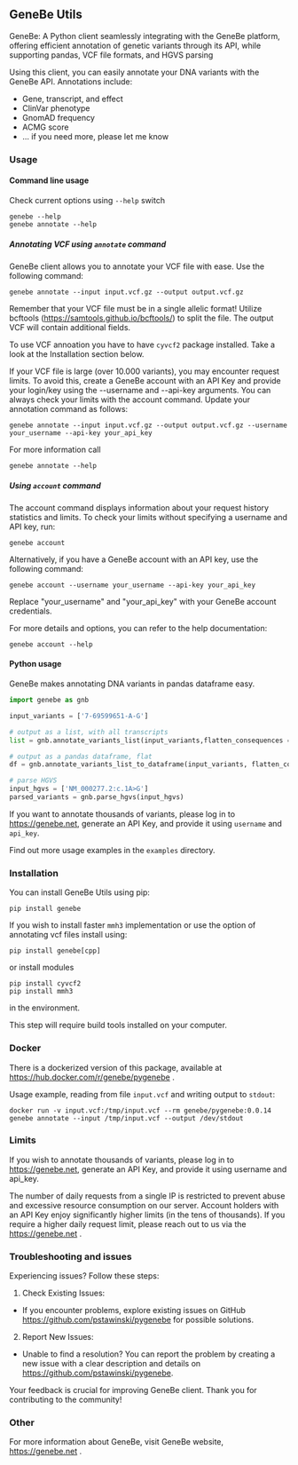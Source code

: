 ## GeneBe Utils
GeneBe: A Python client seamlessly integrating with the GeneBe platform, offering efficient annotation of genetic variants through its API, while supporting pandas, VCF file formats, and HGVS parsing

Using this client, you can easily annotate your DNA variants with the GeneBe API. Annotations include:
* Gene, transcript, and effect
* ClinVar phenotype
* GnomAD frequency
* ACMG score
* ... if you need more, please let me know

### Usage

#### Command line usage

Check current options using `--help` switch

```
genebe --help
genebe annotate --help
```


##### Annotating VCF using `annotate` command
GeneBe client allows you to annotate your VCF file with ease. Use the following command:

```
genebe annotate --input input.vcf.gz --output output.vcf.gz
```

Remember that your VCF file must be in a single allelic format! Utilize bcftools (https://samtools.github.io/bcftools/) to split the file. The output VCF will contain additional fields.

To use VCF annoation you have to have `cyvcf2` package installed. Take a look at the Installation section below.

If your VCF file is large (over 10.000 variants), you may encounter request limits. To avoid this, create a GeneBe account with an API Key and provide your login/key using the --username and --api-key arguments. You can always check your limits with the account command. Update your annotation command as follows:

```
genebe annotate --input input.vcf.gz --output output.vcf.gz --username your_username --api-key your_api_key
```

For more information call

```
genebe annotate --help
```

##### Using `account` command

The account command displays information about your request history statistics and limits. To check your limits without specifying a username and API key, run:

```
genebe account
```

Alternatively, if you have a GeneBe account with an API key, use the following command:

```
genebe account --username your_username --api-key your_api_key
```

Replace "your_username" and "your_api_key" with your GeneBe account credentials.

For more details and options, you can refer to the help documentation:

```
genebe account --help
```



#### Python usage

GeneBe makes annotating DNA variants in pandas dataframe easy.

```python
import genebe as gnb

input_variants = ['7-69599651-A-G']

# output as a list, with all transcripts
list = gnb.annotate_variants_list(input_variants,flatten_consequences = False)

# output as a pandas dataframe, flat
df = gnb.annotate_variants_list_to_dataframe(input_variants, flatten_consequences=True)

# parse HGVS
input_hgvs = ['NM_000277.2:c.1A>G']
parsed_variants = gnb.parse_hgvs(input_hgvs)

```

If you want to annotate thousands of variants, please log in to https://genebe.net, generate an API Key, and provide it using `username` and `api_key`.

Find out more usage examples in the `examples` directory.

### Installation
You can install GeneBe Utils using pip:

```
pip install genebe
```

If you wish to install faster `mmh3` implementation or use the option of annotating vcf files install using:

```
pip install genebe[cpp]
```

or install modules

```
pip install cyvcf2
pip install mmh3
```

in the environment.

This step will require build tools installed on your computer.

### Docker
There is a dockerized version of this package, available at https://hub.docker.com/r/genebe/pygenebe .

Usage example, reading from file `input.vcf` and writing output to `stdout`:
```
docker run -v input.vcf:/tmp/input.vcf --rm genebe/pygenebe:0.0.14 genebe annotate --input /tmp/input.vcf --output /dev/stdout
```

### Limits
If you wish to annotate thousands of variants, please log in to https://genebe.net, generate an API Key, and provide it using username and api_key.

The number of daily requests from a single IP is restricted to prevent abuse and excessive resource consumption on our server. Account holders with an API Key enjoy significantly higher limits (in the tens of thousands). If you require a higher daily request limit, please reach out to us via the https://genebe.net .

### Troubleshooting and issues
Experiencing issues? Follow these steps:

1. Check Existing Issues:

* If you encounter problems, explore existing issues on GitHub https://github.com/pstawinski/pygenebe for possible solutions.

2. Report New Issues:

* Unable to find a resolution? You can report the problem by creating a new issue with a clear description and details on https://github.com/pstawinski/pygenebe.

Your feedback is crucial for improving GeneBe client. Thank you for contributing to the community!

### Other

For more information about GeneBe, visit GeneBe website, https://genebe.net .





